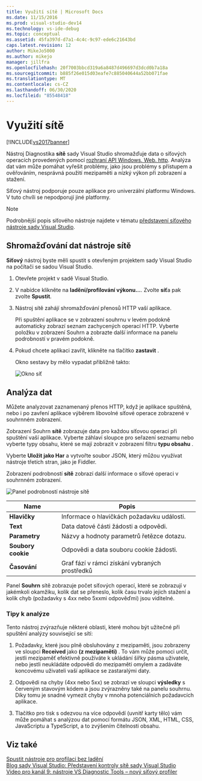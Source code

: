 ```yaml
---
title: Využití sítě | Microsoft Docs
ms.date: 11/15/2016
ms.prod: visual-studio-dev14
ms.technology: vs-ide-debug
ms.topic: conceptual
ms.assetid: 45fa397d-d7a1-4c4c-9c97-ede6c21643bd
caps.latest.revision: 12
author: MikeJo5000
ms.author: mikejo
manager: jillfra
ms.openlocfilehash: 20f7003bbcd319a6a8487d496697d3dcd0b7a18a
ms.sourcegitcommit: b885f26e015d03eafe7c885040644a52bb071fae
ms.translationtype: MT
ms.contentlocale: cs-CZ
ms.lasthandoff: 06/30/2020
ms.locfileid: "85548418"
---
```

# <a name="network-usage"></a>Využití sítě
[!INCLUDE[vs2017banner](../includes/vs2017banner.md)]

Nástroj Diagnostika **sítě** sady Visual Studio shromažďuje data o síťových operacích provedených pomocí [rozhraní API Windows. Web. http](https://msdn.microsoft.com/library/windows/apps/windows.web.http.aspx). Analýza dat vám může pomáhat vyřešit problémy, jako jsou problémy s přístupem a ověřováním, nesprávná použití mezipaměti a nízký výkon při zobrazení a stažení.  
  
 Síťový nástroj podporuje pouze aplikace pro univerzální platformu Windows. V tuto chvíli se nepodporují jiné platformy.  
  
> [!NOTE]
> Podrobnější popis síťového nástroje najdete v tématu [představení síťového nástroje sady Visual Studio](https://devblogs.microsoft.com/visualstudio/?m=20155).  
  
## <a name="collecting-network-tool-data"></a>Shromažďování dat nástroje sítě  
 **Síťový** nástroj byste měli spustit s otevřeným projektem sady Visual Studio na počítači se sadou Visual Studio.  
  
1. Otevřete projekt v sadě Visual Studio.  
  
2. V nabídce klikněte na **ladění/profilování výkonu...**. Zvolte **síť**a pak zvolte **Spustit**.  
  
3. Nástroj sítě zahájí shromažďování přenosů HTTP vaší aplikace.  
  
    Při spuštění aplikace se v zobrazení souhrnu v levém podokně automaticky zobrazí seznam zachycených operací HTTP. Vyberte položku v zobrazení Souhrn a zobrazte další informace na panelu podrobností v pravém podokně.  
  
4. Pokud chcete aplikaci zavřít, klikněte na tlačítko **zastavit** .  
  
   Okno sestavy by mělo vypadat přibližně takto:  
  
   ![Okno síť](../profiling/media/network-fullwindow.png "NETWORK_FullWindow")  
  
## <a name="analyzing-data"></a>Analýza dat  
 Můžete analyzovat zaznamenaný přenos HTTP, když je aplikace spuštěná, nebo i po zavření aplikace výběrem libovolné síťové operace zobrazené v souhrnném zobrazení.  
  
 Zobrazení Souhrn **sítě** zobrazuje data pro každou síťovou operaci při spuštění vaší aplikace. Vyberte záhlaví sloupce pro seřazení seznamu nebo vyberte typy obsahu, které se mají zobrazit v zobrazení filtru **typu obsahu** .  
  
 Vyberte **Uložit jako Har** a vytvořte soubor JSON, který můžou využívat nástroje třetích stran, jako je Fiddler.  
  
 Zobrazení podrobností **sítě** zobrazí další informace o síťové operaci v souhrnném zobrazení.  
  
 ![Panel podrobností nástroje sítě](../profiling/media/network-detailsviewpane.png "NETWORK_DetailsViewPane")  
  
|Name|Popis|  
|-|-|  
|**Hlavičky**|Informace o hlavičkách požadavku události.|  
|**Text**|Data datové části žádosti a odpovědi.|  
|**Parametry**|Názvy a hodnoty parametrů řetězce dotazu.|  
|**Soubory cookie**|Odpovědi a data souboru cookie žádosti.|  
|**Časování**|Graf fází v rámci získání vybraných prostředků|  
  
 Panel **Souhrn** sítě zobrazuje počet síťových operací, které se zobrazují v jakémkoli okamžiku, kolik dat se přeneslo, kolik času trvalo jejich stažení a kolik chyb (požadavky s 4xx nebo 5xxmi odpověďmi) jsou viditelné.  
  
### <a name="analysis-tips"></a>Tipy k analýze  
 Tento nástroj zvýrazňuje některé oblasti, které mohou být užitečné při spuštění analýzy související se sítí:  
  
1. Požadavky, které jsou plně obsluhovány z mezipaměti, jsou zobrazeny ve sloupci **Received** jako **(z mezipaměti)** . To vám může pomoci určit, jestli mezipaměť efektivně používáte k ukládání šířky pásma uživatele, nebo jestli neukládáte odpovědi do mezipaměti omylem a zadáváte koncovému uživateli vaší aplikace se zastaralými daty.  
  
2. Odpovědi na chyby (4xx nebo 5xx) se zobrazí ve sloupci **výsledky** s červeným stavovým kódem a jsou zvýrazněny také na panelu souhrnu. Díky tomu je snadné vymezit chyby v mnoha potenciálních požadavcích aplikace.  
  
3. Tlačítko pro tisk s odezvou na více odpovědí (uvnitř karty tělo) vám může pomáhat s analýzou dat pomocí formátu JSON, XML, HTML, CSS, JavaScriptu a TypeScript, a to zvýšením čitelnosti obsahu.  
  
## <a name="see-also"></a>Viz také  
 [Spustit nástroje pro profilaci bez ladění](https://msdn.microsoft.com/library/e97ce1a4-62d6-4b8e-a2f7-61576437ff01)   
 [Blog sady Visual Studio: Představení kontroly sítě sady Visual Studio](https://blogs.msdn.com/b/visualstudio/)   
 [Video pro kanál 9: nástroje VS Diagnostic Tools – nový síťový profiler](https://channel9.msdn.com/Series/ConnectOn-Demand/206)
